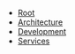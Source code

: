 <!-- _navbar.md -->

* [Root](/)
* [Architecture](/architecture/index.md)
* [Development](/development/index.md)
* [Services](/services/index.md)
